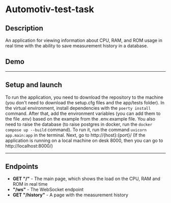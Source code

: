 # Automotiv-test-task

## Description
An application for viewing information about CPU, RAM,
and ROM usage in real time with the ability to save measurement history in a database.

## Demo


---
## Setup and launch
To run the application, you need to download the repository to the machine
(you don't need to download the setup.cfg files and the app/tests folder).
In the virtual environment, install dependencies with the ```poerty install``` command.
After that, add the environment variables (you can add them to the file .env)
based on the example from the .env.example file. You also need to raise the database
(to raise postgres in docker, run the ```docker compose up --build``` command).
To run it, run the command ```uvicorn app.main:app``` in the terminal.
Next, go to http://{host}:{port}/ (If the application is running on a local machine on desk 8000,
then you can go to http://localhost:8000/)
___

## Endpoints

- **GET "/"** - The main page, which shows the load on the CPU, RAM and ROM in real time
- **"/ws"** - The WebSocket endpoint
- **GET "/history"** - A page with the measurement history
